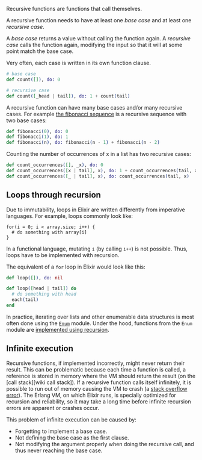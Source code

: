 Recursive functions are functions that call themselves.

A recursive function needs to have at least one _base case_ and at least one _recursive case_.

A _base case_ returns a value without calling the function again. A _recursive case_ calls the function again, modifying the input so that it will at some point match the base case.

Very often, each case is written in its own function clause.

```elixir
# base case
def count([]), do: 0

# recursive case
def count([_head | tail]), do: 1 + count(tail)
```

A recursive function can have many base cases and/or many recursive cases. For example [the fibonacci sequence][fibonacci] is a recursive sequence with two base cases:

```elixir
def fibonacci(0), do: 0
def fibonacci(1), do: 1
def fibonacci(n), do: fibonacci(n - 1) + fibonacci(n - 2)
```

Counting the number of occurrences of x in a list has two recursive cases:

```elixir
def count_occurrences([], _x), do: 0
def count_occurrences([x | tail], x), do: 1 + count_occurrences(tail, x)
def count_occurrences([_ | tail], x), do: count_occurrences(tail, x)
```

## Loops through recursion

Due to immutability, loops in Elixir are written differently from imperative languages. For example, loops commonly look like:

```
for(i = 0; i < array.size; i++) {
  # do something with array[i]
}
```

In a functional language, mutating `i` (by calling `i++`) is not possible. Thus, loops have to be implemented with recursion.

The equivalent of a `for` loop in Elixir would look like this:

```elixir
def loop([]), do: nil

def loop([head | tail]) do
  # do something with head
  each(tail)
end
```

In practice, iterating over lists and other enumerable data structures is most often done using the [`Enum`][module-enum] module. Under the hood, functions from the `Enum` module are [implemented using recursion][enumerable-list-reduce-implementation].

## Infinite execution

Recursive functions, if implemented incorrectly, might never return their result. This can be problematic because each time a function is called, a reference is stored in memory where the VM should return the result (on the [call stack][wiki call stack]). If a recursive function calls itself infinitely, it is possible to run out of memory causing the VM to crash (a [stack overflow error][wiki-stack-overflow]). The Erlang VM, on which Elixir runs, is specially optimized for recursion and reliability, so it may take a long time before infinite recursion errors are apparent or crashes occur.

This problem of infinite execution can be caused by:

- Forgetting to implement a base case.
- Not defining the base case as the first clause.
- Not modifying the argument properly when doing the recursive call, and thus never reaching the base case.

[fibonacci]: https://en.wikipedia.org/wiki/Fibonacci_number
[module-enum]: https://hexdocs.pm/elixir/Enum.html
[enumerable-list-reduce-implementation]: https://github.com/elixir-lang/elixir/blob/291ebf7458bb588be64e0a65afc1b9fd51ebc4dc/lib/elixir/lib/enum.ex#L3767-L3768
[wiki-call-stack]: https://en.wikipedia.org/wiki/Call_stack
[wiki-stack-overflow]: https://en.wikipedia.org/wiki/Stack_overflow
